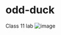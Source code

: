 # odd-duck
Class 11 lab
![image](https://github.com/Bradley-Hower/odd-duck/assets/139923955/0b24a84d-5083-4d44-9c9b-d4c48a37856e)
